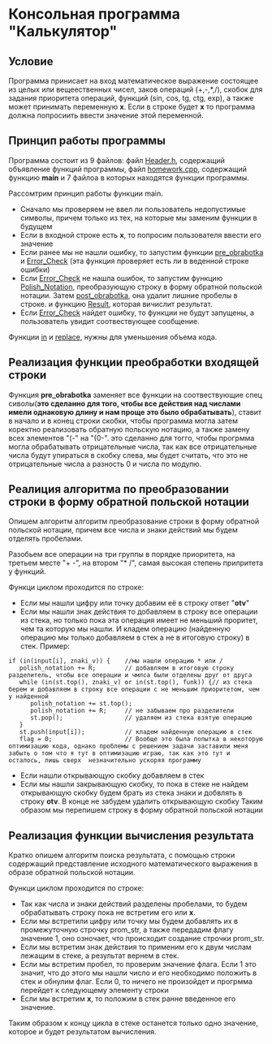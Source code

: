 # Консольная программа "Калькулятор"
   


## **Условие**

Программа принисает на вход математическое выражение состоящее из целых или вещеественных чисел, заков операций (+,-,*,/), скобок для задания приоритета операций, функций (sin, cos, tg, ctg, exp), а также может принимать переменную **х**. Если в строке будет **х** то программа должна попросиить ввести значение этой переменной.

## **Принцип работы программы**

Программа состоит из 9 файлов: файл [Header.h](/Header.h), содержащий объявление функций программы, файл [homework.cpp](/homework.cpp), содержащий функцию **main** и 7 файлоа в которых находятся функции программы.

Рассомтрим принцип работы функции main.
* Сначало мы проверяем не ввел ли пользователь недопустимые символы, причем только из тех, на которые мы заменим функции в будущем
* Если в входной строке есть **х**, то попросим пользователя ввести его значение
* Если ранее мы не нашли ошибку, то запустим функции [pre_obrabotka](pre_obrabotka.cpp) и [Error_Check](/Error_Check.cpp) (эта функция проверяет есть ли в веденной строке ошибки)
* Если [Error_Check](/Error_Check.cpp) не нашла ошибок, то запустим функцию [Polish_Notation](/Polish_Notation.cpp), преобразующую строку в форму обратной польской нотации. Затем [post_obrabotka](/post_obrabotka), она удалит лишние пробелы в строке. и функцию [Result](/Result.cpp), которая вичислит результат.
* Если [Error_Check](/Error_Check.cpp) найдет ошибку, то функции не будут запущены, а пользователь увидит соотвествующее сообщение.

Функции [in](/in.cpp) и [replace](/Replace.cpp), нужны для уменьшения объема кода.

## **Реализация функции преобработки входящей строки**

Функция **pre_obrabotka** заменяет все функции на соотвествующие спец сиволы(**это сделанно для того, чтобы все действия над числами имели однаковую длину и нам проще это было обрабатывать**), ставит в начало и в конец строки скобки, чтобы программа могла затем коректно реализовать обратную польскую нотацию, а также замену всех элементов "(-" на "(0-". это сделанно для тогго, чтобы прогрмма могла обрабатывать отрицательные числа, так как все отрицательные числа будут упираться в скобку слева, мы будет считать, что это не отрицательные числа а разность 0 и числа по модулю.

## **Реалиция алгоритма по преобразовании строки в форму обратной польской нотации**

Опишем алгоритм алгоритм преобразование строки в форму обратной польской нотации, причем все числа и знаки действий мы будем отделять пробелами.

Разобьем все операции на три группы в порядке приоритета, на третьем месте "+ -", на втором "* /", самая высокая степень прилритета у функций.

Функци циклом проходится по строке:
* Если мы нашли цифру или точку добавим её в строку ответ "**otv**"
* Если мы нашли знак действия то добавляем в строку все операции из стека, но только пока эта операция имеет не меньший проритет, чем та которую мы нашли. И кладем операцию (найденную операцию мы только добавляем в стек а не в итоговую строку) в стек. Пример:
```
if (in(input[i], znaki_v)) {    //мы нашли операцию * или /
   polish_notation += R;        // добавляем в итоговую строку разделитель, чтобы все операции и чмлса были отделены друг от друга
   while (in(st.top(), znaki_v) or in(st.top(), funk)) {// из стека берем и добавляем в строку все операции с не меньшим приоритетом, чем у найденной
      polish_notation += st.top();
      polish_notation += R;     // не забываем про разделители
      st.pop();                 // удаляем из стека взятую операцию
   }
   st.push(input[i]);           // кладем найденную операцию в стек
   flag = 0;                    // Вообще это была попытка в некоторую оптимизацию кода, однако проблемы с решением задачи заставили меня забыть о том что я тут в оптимизацию играю, так как это тут и осталось, лишь сверх  незначительно ускоряя программу
```
* Если нашли открывающую скобку добавляем в стек
* Если мы нашли закрывающую скобку, то пока в стеке не найдем открывающую скобку будем брать из стека знаки и добвлять в строку **otv**. В конце не забудем удалить открывающую скобку
Таким образом мы перепишем строку в форму обратной польской нотации

## **Реализация функции вычисления результата**
Кратко опишем алгоритм поиска результата, с помощью строки содержащий представление исходного математического выражения в образе обратной польской нотации.

Функци циклом проходится по строке:
* Так как числа и знаки действий разделены пробелами, то будем обрабатывать строку пока не встретим его или **х**.
* Если мы встретили цифру или точку мы будем добавлять их в промежуточную строчку prom_str, а также передадим флагу значение 1, оно озночает, что происходит создание строчки prom_str.
* Если мы встретим знак действия то применим его к двум числам лежащим в стеке, а результат вернем в стек.
* Если мы встретим пробел, то проверим значение флага. Если 1 это значит, что до этого мы нашли число и его необходимо положить в стек и обнулим флаг. Если 0, то ничего не произойдет и прогрмма перейдет к следующему элементу строки
* Если мы встретим **х**, то положим в стек ранне введенное его значение.

Таким образом к концу цикла в стеке останется только одно значение, которое и будет результатом вычисления.
